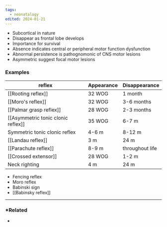 ```yaml
---
tags:
  - neonatalogy
edited: 2024-01-21
---
```

- Subcortical in nature
- Disappear as frontal lobe develops
- Importance for survival
- Absence indicates central or peripheral motor function dysfunction
- Abnormal persistence is pathognomonic of CNS motor lesions
- Asymmetric suggest focal motor lesions

### Examples
| reflex | Appearance | Disappearance |
| ---- | ---- | ---- |
| [[Rooting reflex]]<br> | 32 WOG | 1 month |
| [[Moro's reflex]] | 32 WOG | 3-6 months |
| [[Palmar grasp reflex]] | 28 WOG | 2-3 months |
| [[Asymmetric tonic clonic reflex]] | 35 WOG | 6-7 m |
| Symmetric tonic clonic reflex | 4-6 m | 8-12 m |
| [[Landau reflex]] | 3 m | 24 m |
| [[Parachute reflex]] | 8-9 m | throughout life |
| [[Crossed extensor]] | 28 WOG | 1-2 m |
| Neck righting | 4 m | 24 m |
- Fencing reflex
- Moro reflex 
- Babinski sign 
- [[Babinsky reflex]] 
---
### *Related
- 